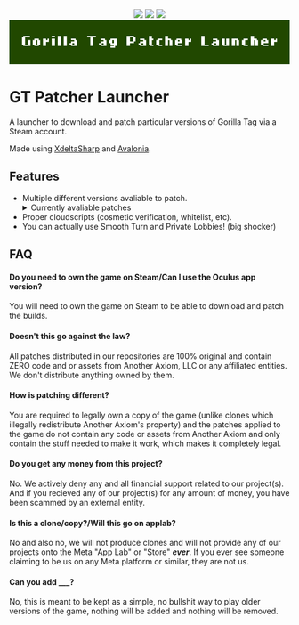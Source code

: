 <div align="center">
    <a href="https://github.com/gtarchiveteam/GTPatcher-Launcher/blob/main/LICENSE">
    <img src="https://img.shields.io/github/license/gtarchiveteam/GTPatcher-Launcher?style=flat"></a>
    <a href="https://github.com/gtarchiveteam/GTPatcher-Launcher/releases/latest">
    <img src="https://img.shields.io/github/downloads/gtarchiveteam/GTPatcher-Launcher/total?style=flat"></a>
    <a href="https://discord.gg/X2KX2Yc2eR">
    <img src="https://img.shields.io/discord/1193649345434751077?label=Discord&style=flat"></a>
</div>
<div aling="center">
  <img src="https://raw.githubusercontent.com/gtarchiveteam/Assets/main/Banners/gtpl-banner.png">
</div>

# GT Patcher Launcher
A launcher to download and patch particular versions of Gorilla Tag via a Steam account.

Made using [XdeltaSharp](https://github.com/pleonex/xdelta-sharp) and [Avalonia](https://avaloniaui.net/).
## Features

- Multiple different versions avaliable to patch.
    <details>
    <summary>Currently avaliable patches</summary>
        <ul>
            <li>Holiday Overstock</li>
            <li>Neon Colors</li>
            <li>Mountains Beta</li>
            <li>Halloween 2022</li>
            <li>Monke Blocks</li>
            <li>Steam Release</li>
        </ul>
    </details>
- Proper cloudscripts (cosmetic verification, whitelist, etc).
- You can actually use Smooth Turn and Private Lobbies! (big shocker)

## FAQ

#### Do you need to own the game on Steam/Can I use the Oculus app version?

You will need to own the game on Steam to be able to download and patch the builds.

#### Doesn't this go against the law?

All patches distributed in our repositories are 100% original and contain ZERO code and or assets from Another Axiom, LLC or any affiliated entities. We don't distribute anything owned by them.

#### How is patching different?

You are required to legally own a copy of the game (unlike clones which illegally redistribute Another Axiom's property) and the patches applied to the game do not contain any code or assets from Another Axiom and only contain the stuff needed to make it work, which makes it completely legal.

#### Do you get any money from this project?

No. We actively deny any and all financial support related to our project(s). And if you recieved any of our project(s) for any amount of money, you have been scammed by an external entity.

#### Is this a clone/copy?/Will this go on applab?

No and also no, we will not produce clones and will not provide any of our projects onto the Meta "App Lab" or "Store" ***ever***. If you ever see someone claiming to be us on any Meta platform or similar, they are not us.

#### Can you add ___?

No, this is meant to be kept as a simple, no bullshit way to play older versions of the game, nothing will be added and nothing will be removed.
